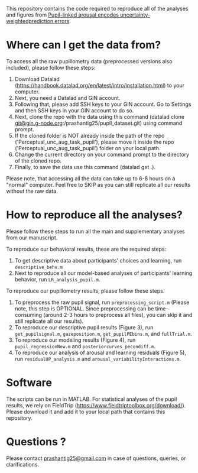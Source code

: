 This repository contains the code required to reproduce all of the analyses and figures from [Pupil-linked arousal encodes uncertainty-weightedprediction errors](https://doi.org/10.31234/osf.io/c6ujk).

# Where can I get the data from?

To access all the raw pupillometry data (preprocessed versions also included), please follow these steps:

1. Download Datalad (https://handbook.datalad.org/en/latest/intro/installation.html) to your computer.
2. Next, you need a Datalad and GIN account.
3. Following that, please add SSH keys to your GIN account. Go to Settings and then SSH keys in your GIN account to do so.
2. Next, clone the repo with the data using this command (datalad clone git@gin.g-node.org:/prashantig25/pupil_dataset.git) using command prompt. 
3. If the cloned folder is NOT already inside the path of the repo ('Perceptual_unc_aug_task_pupil'), please move it inside the repo ('Perceptual_unc_aug_task_pupil') folder on your local path.
4. Change the current directory on your command prompt to the directory of the cloned repo.
5. Finally, to save the data use this command (datalad get .).

Please note, that accessing all the data can take up to 6-8 hours on a "normal" computer. Feel free to SKIP as you can still replicate all our results without the raw data.

# How to reproduce all the analyses?

Please follow these steps to run all the main and supplementary analyses from our manuscript. 

To reproduce our behavioral results, these are the required steps:
1. To get descriptive data about participants' choices and learning, run `descriptive_behv.m`
2. Next to reproduce all our model-based analyses of participants' learning behavior, run `LR_analysis_pupil.m`.

To reproduce our pupillometry results, please follow these steps. 

1. To preprocess the raw pupil signal, run `preprocessing_script.m` (Please note, this step is OPTIONAL. Since preprocessing can be time-consuming (around 2-3 hours to preprocess all files), you can skip it and still replicate all our results).
2. To reproduce our descriptive pupil results (Figure 3), run `get_pupilsignal.m`, `gazeposition.m`, `get_pupilPEbins.m`, and `fullTrial.m`. 
3. To reproduce our modeling results (Figure 4), run `pupil_regressionNew.m` and `posteriorcurves_pecondiff.m`.
4. To reproduce our analysis of arousal and learning residuals (Figure 5), run `residualUP_analysis.m` and `arousal_variabilityInteractions.m`.

# Software

The scripts can be run in MATLAB. For statistical analyses of the pupil results, we rely on FieldTrip (https://www.fieldtriptoolbox.org/download/). Please download it and add it to your local path that contains this repository. 

# Questions ?

Please contact [prashantig25@gmail.com](mailto:prashantig25@gmail.com) in case of questions, queries, or clarifications. 
